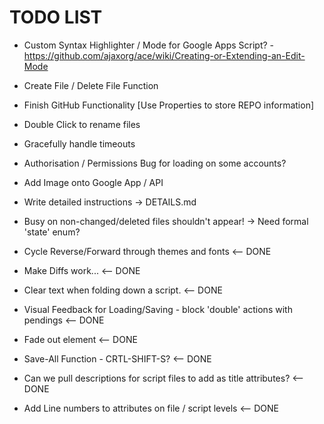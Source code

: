 
TODO LIST
=========

* Custom Syntax Highlighter / Mode for Google Apps Script? - https://github.com/ajaxorg/ace/wiki/Creating-or-Extending-an-Edit-Mode
* Create File / Delete File Function
* Finish GitHub Functionality [Use Properties to store REPO information]
* Double Click to rename files
* Gracefully handle timeouts
* Authorisation / Permissions Bug for loading on some accounts?
* Add Image onto Google App / API
* Write detailed instructions -> DETAILS.md
* Busy on non-changed/deleted files shouldn't appear! -> Need formal 'state' enum?

* Cycle Reverse/Forward through themes and fonts <-- DONE
* Make Diffs work... <-- DONE
* Clear text when folding down a script. <-- DONE
* Visual Feedback for Loading/Saving - block 'double' actions with pendings <-- DONE
* Fade out element <-- DONE
* Save-All Function - CRTL-SHIFT-S? <-- DONE
* Can we pull descriptions for script files to add as title attributes? <-- DONE
* Add Line numbers to attributes on file / script levels <-- DONE